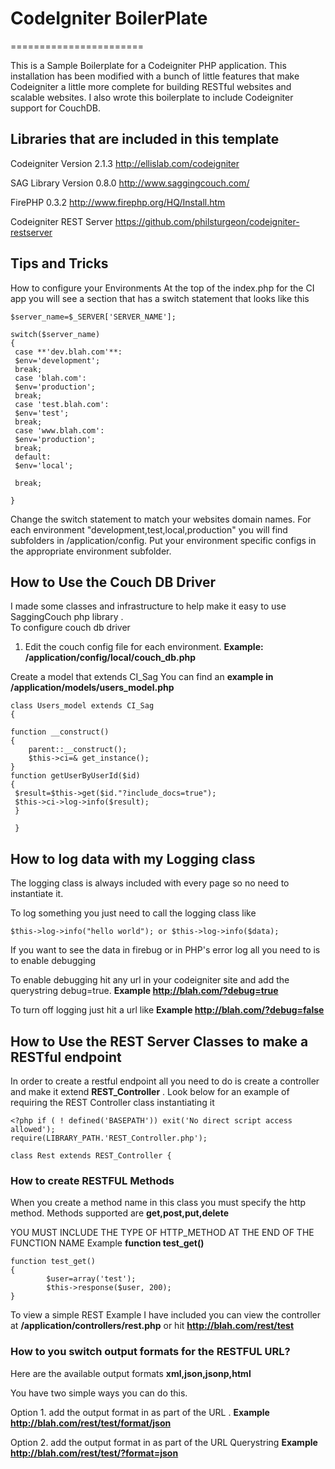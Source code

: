 # CodeIgniter BoilerPlate
=======================

This is a Sample Boilerplate for a Codeigniter PHP application.  This installation has been modified with a bunch of little features that make Codeigniter a little more complete for building RESTful websites and scalable websites. I also wrote this boilerplate to include Codeigniter support for CouchDB.  


## Libraries that are included in this template

Codeigniter 
Version 2.1.3
http://ellislab.com/codeigniter


SAG Library
Version 0.8.0
http://www.saggingcouch.com/

FirePHP
0.3.2
http://www.firephp.org/HQ/Install.htm

Codeigniter REST Server
https://github.com/philsturgeon/codeigniter-restserver


## Tips and Tricks

How to configure your Environments
At the top of the index.php for the CI app you will see a section that has a switch statement that looks like this

	$server_name=$_SERVER['SERVER_NAME'];
 
 	switch($server_name)
 	{
	 case **'dev.blah.com'**:
	 $env='development';
	 break;
	 case 'blah.com':
	 $env='production';
	 break;
	 case 'test.blah.com':
	 $env='test';
	 break;
	 case 'www.blah.com':
	 $env='production';
	 break;
	 default:
	 $env='local';
	 
	 break;
	 	
 	}

Change the switch statement to match your websites domain names.  For each environment "development,test,local,production" you will find subfolders in /application/config.  Put your environment specific configs in the appropriate environment subfolder. 



## How to Use the Couch DB Driver

I made some classes and infrastructure to help make it easy to use SaggingCouch php library .  
To configure couch db driver 

1. Edit the couch config file for each environment. **Example: /application/config/local/couch_db.php**


Create a model that extends CI_Sag
You can find an **example in /application/models/users_model.php**


	class Users_model extends CI_Sag
	{

	function __construct()
	{
        parent::__construct();
        $this->ci=& get_instance();
	}
	function getUserByUserId($id)
	{
	 $result=$this->get($id."?include_docs=true");
	 $this->ci->log->info($result);
	 }

	 }

## How to log data with my Logging class

The logging class is always included with every page so no need to instantiate it.

To log something you just need to call the logging class like

	$this->log->info("hello world"); or $this->log->info($data);
	
If you want to see the data in firebug or in PHP's error log all you need to is to enable debugging

To enable debugging hit any url in your codeigniter site and add the querystring debug=true.  **Example http://blah.com/?debug=true**

To turn off logging just hit a url like **Example http://blah.com/?debug=false**

## How to Use the REST Server Classes to make a RESTful endpoint

In order to create a restful endpoint all you need to do is create a controller and make it extend **REST_Controller**  . Look below for an example of requiring the REST Controller class instantiating it

	<?php if ( ! defined('BASEPATH')) exit('No direct script access allowed');
	require(LIBRARY_PATH.'REST_Controller.php');

	class Rest extends REST_Controller {



### How to create RESTFUL Methods

When you create a method name in this class you must specify the http method.  Methods supported are **get,post,put,delete**

YOU MUST INCLUDE THE TYPE OF HTTP_METHOD AT THE END OF THE FUNCTION NAME
Example **function test_get()**

	function test_get()
	{
			$user=array('test');
			$this->response($user, 200);	
	}

To view a simple REST Example I have included you can view the controller at **/application/controllers/rest.php** or hit **http://blah.com/rest/test**


### How to you switch output formats for the RESTFUL URL?

Here are the available output formats **xml,json,jsonp,html**

You have two simple ways you can do this.

Option 1. add the output format in as part of the URL . **Example http://blah.com/rest/test/format/json**

Option 2. add the output format in as part of the URL Querystring **Example http://blah.com/rest/test/?format=json**




